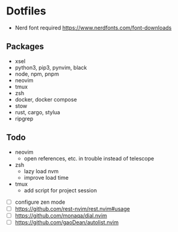 # Dotfiles

- Nerd font required https://www.nerdfonts.com/font-downloads

## Packages

- xsel
- python3, pip3, pynvim, black
- node, npm, pnpm
- neovim
- tmux
- zsh
- docker, docker compose
- stow
- rust, cargo, stylua
- ripgrep

## Todo

- neovim
  - open references, etc. in trouble instead of telescope
- zsh
  - lazy load nvm
  - improve load time
- tmux
  - add script for project session
- [ ] configure zen mode
- [ ] https://github.com/rest-nvim/rest.nvim#usage
- [ ] https://github.com/monaqa/dial.nvim
- [ ] https://github.com/gaoDean/autolist.nvim
